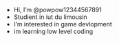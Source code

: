 - Hi, I’m @powpow12344567891
- Studient in iut du limousin
- I’m interested in game devlopment
- im learning low level coding


<!---
powpow12344567891/powpow12344567891 is a ✨ special ✨ repository because its `README.md` (this file) appears on your GitHub profile.
You can click the Preview link to take a look at your changes.
--->
